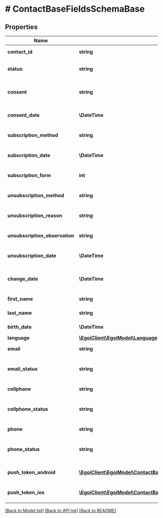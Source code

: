 # # ContactBaseFieldsSchemaBase

## Properties

Name | Type | Description | Notes
------------ | ------------- | ------------- | -------------
**contact_id** | **string** |  | [optional] [readonly]
**status** | **string** | Status of the contact | [optional] [default to 'active']
**consent** | **string** | Contact consent | [optional] [readonly] [default to 'consent']
**consent_date** | **\DateTime** | Date and hour of the contact consent | [optional] [readonly]
**subscription_method** | **string** | Contact subscription method | [optional] [readonly]
**subscription_date** | **\DateTime** | Date and hour of the contact subscription | [optional] [readonly]
**subscription_form** | **int** | Contact subscription form | [optional] [readonly]
**unsubscription_method** | **string** | Contact unsubscription method | [optional] [readonly]
**unsubscription_reason** | **string** | Contact unsubscription reason | [optional] [readonly]
**unsubscription_observation** | **string** | Contact unsubscription observation | [optional] [readonly]
**unsubscription_date** | **\DateTime** | Contact unsubscription date | [optional] [readonly]
**change_date** | **\DateTime** | Last modification date of the contact | [optional] [readonly]
**first_name** | **string** | First name of the contact | [optional]
**last_name** | **string** | Last name of the contact | [optional]
**birth_date** | **\DateTime** | Birth date of the contact | [optional]
**language** | [**\EgoiClient\EgoiModel\Language**](Language.md) |  | [optional]
**email** | **string** | Email of the contact | [optional]
**email_status** | **string** | Email channel status | [optional] [readonly] [default to 'active']
**cellphone** | **string** | Cellphone of the contact | [optional]
**cellphone_status** | **string** | Cellphone channel status | [optional] [readonly] [default to 'active']
**phone** | **string** | Phone of the contact | [optional]
**phone_status** | **string** | Phone channel status | [optional] [readonly] [default to 'active']
**push_token_android** | [**\EgoiClient\EgoiModel\ContactBaseWithStatusNoRemovedFieldsSchemaBasePushTokenAndroidInner[]**](ContactBaseWithStatusNoRemovedFieldsSchemaBasePushTokenAndroidInner.md) | Android push token of the contact | [optional]
**push_token_ios** | [**\EgoiClient\EgoiModel\ContactBaseWithStatusNoRemovedFieldsSchemaBasePushTokenIosInner[]**](ContactBaseWithStatusNoRemovedFieldsSchemaBasePushTokenIosInner.md) | IOS push token of the contact | [optional]

[[Back to Model list]](../../README.md#models) [[Back to API list]](../../README.md#endpoints) [[Back to README]](../../README.md)
